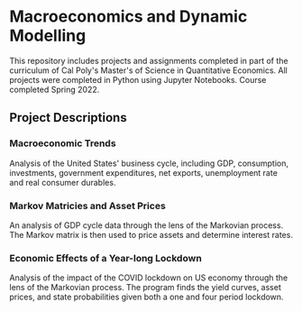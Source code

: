 # Macroeconomics and Dynamic Modelling

This repository includes projects and assignments completed in part of the curriculum of Cal Poly's Master's of Science in Quantitative Economics. All projects were completed in Python using Jupyter Notebooks. Course completed Spring 2022.

## Project Descriptions

### Macroeconomic Trends
Analysis of the United States' business cycle, including GDP, consumption, investments, government expenditures, net exports, unemployment rate and real consumer durables.

### Markov Matricies and Asset Prices
An analysis of GDP cycle data through the lens of the Markovian process. The Markov matrix is then used to price assets and determine interest rates.

### Economic Effects of a Year-long Lockdown
Analysis of the impact of the COVID lockdown on US economy through the lens of the Markovian process. The program finds the yield curves, asset prices, and state probabilities given both a one and four period lockdown.
